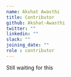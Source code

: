 ```yaml
---
name: Akshat Awasthi
title: Contributor
github: Akshat-Awasthi
twitter: ""
linkedin: ""
slack: ""
joining_date: ""
role : contributor
---
```


Still waiting for this

